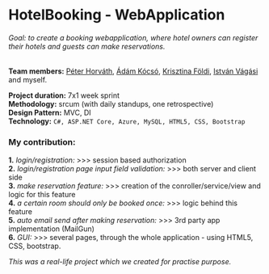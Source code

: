# HotelBooking  - WebApplication

###### Goal: to create a booking webapplication, where hotel owners can register their hotels and guests can make reservations.

**Team members:** [Péter Horváth](https://github.com/horvpeti90), [Ádám Kócsó](https://github.com/KocsoTech), [Krisztina Földi](https://github.com/KrisztinaFoldi), [István Vágási](https://github.com/zombityu) and myself.

**Project duration:** 7x1 week sprint  
**Methodology:** srcum (with daily standups, one retrospective)  
**Design Pattern:** MVC, DI  
**Technology:** ``` C#, ASP.NET Core, Azure, MySQL, HTML5, CSS, Bootstrap ```   
  
### My contribution: 
**1.** _login/registration:_ >>> session based authorization  
**2.** _login/registration page input field validation:_ >>> both server and client side  
**3.** _make reservation feature:_ >>> creation of the conroller/service/view and logic for this feature  
**4.** _a certain room should only be booked once:_ >>> logic behind this feature  
**5.** _auto email send after making reservation:_ >>> 3rd party app implementation (MailGun)  
**6.** _GUI:_ >>> several pages, through the whole application - using HTML5, CSS, bootstrap.  

_This was a real-life project which we created for practise purpose._
